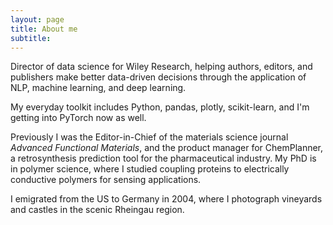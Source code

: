 ```yaml
---
layout: page
title: About me
subtitle: 
---
```


Director of data science for Wiley Research, helping authors, editors, and publishers make better data-driven decisions through the application of NLP, machine learning, and deep learning.

My everyday toolkit includes Python, pandas, plotly, scikit-learn, and I'm getting into PyTorch now as well.

Previously I was the Editor-in-Chief of the materials science journal _Advanced Functional Materials_, and the product manager for ChemPlanner, a retrosynthesis prediction tool for the pharmaceutical industry. My PhD is in polymer science, where I studied coupling proteins to electrically conductive polymers for sensing applications.

I emigrated from the US to Germany in 2004, where I photograph vineyards and castles in the scenic Rheingau region.
